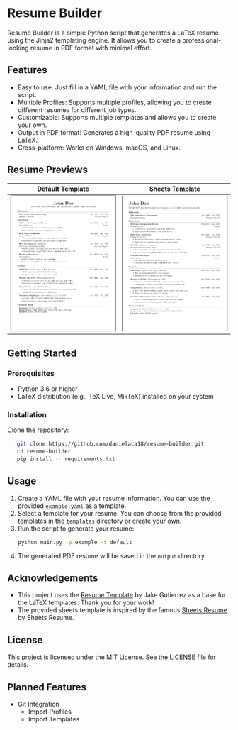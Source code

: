# Resume Builder
Resume Builder is a simple Python script that generates a LaTeX resume using the Jinja2 templating engine. It allows you to create a professional-looking resume in PDF format with minimal effort.

## Features
- Easy to use: Just fill in a YAML file with your information and run the script.
- Multiple Profiles: Supports multiple profiles, allowing you to create different resumes for different job types.
- Customizable: Supports multiple templates and allows you to create your own.
- Output in PDF format: Generates a high-quality PDF resume using LaTeX.
- Cross-platform: Works on Windows, macOS, and Linux.

## Resume Previews
| Default Template | Sheets Template |
|------------------|-----------------|
| ![Default Template](previews/default.png) | ![Sheets Template](previews/sheets.png) |


## Getting Started
### Prerequisites
- Python 3.6 or higher
- LaTeX distribution (e.g., TeX Live, MikTeX) installed on your system

### Installation
Clone the repository:
```bash
   git clone https://github.com/danielaca18/resume-builder.git
   cd resume-builder
   pip install -r requirements.txt
```

## Usage
1. Create a YAML file with your resume information. You can use the provided `example.yaml` as a template.
2. Select a template for your resume. You can choose from the provided templates in the `templates` directory or create your own.
3. Run the script to generate your resume:
   ```bash
   python main.py -p example -t default
   ```
4. The generated PDF resume will be saved in the `output` directory.

## Acknowledgements
- This project uses the [Resume Template](https://github.com/jakegut/resume) by Jake Gutierrez as a base for the LaTeX templates. Thank you for your work!
- The provided sheets template is inspired by the famous [Sheets Resume](https://sheetsresume.com/resume-template/) by Sheets Resume.

## License
This project is licensed under the MIT License. See the [LICENSE](LICENSE) file for details.

## Planned Features
- Git Integration
    - Import Profiles
    - Import Templates
